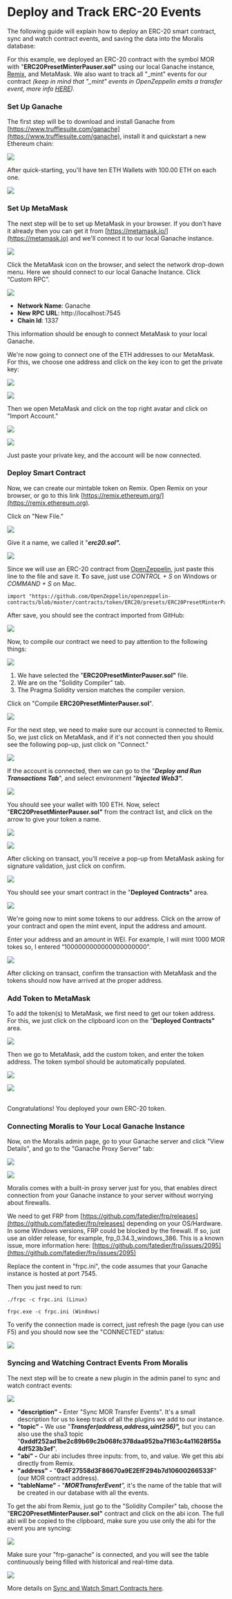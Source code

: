 # Deploy and Track ERC-20 Events

The following guide will explain how to deploy an ERC-20 smart contract, sync and watch contract events, and saving the data into the Moralis database:

For this example, we deployed an ERC-20 contract with the symbol MOR with "**ERC20PresetMinterPauser.sol"** using our local Ganache instance, [Remix](https://remix.ethereum.org), and MetaMask. We also want to track all "\_mint" events for our contract _(keep in mind that "\_mint" events in OpenZeppelin emits a transfer event, more info_ [_HERE_](https://docs.openzeppelin.com/contracts/2.x/api/token/erc20#ERC20-\_mint-address-uint256-)_)._

### Set Up Ganache

The first step will be to download and install Ganache from [https://www.trufflesuite.com/ganache](https://www.trufflesuite.com/ganache), install it and quickstart a new Ethereum chain:

![](<../.gitbook/assets/image (7).png>)

After quick-starting, you'll have ten ETH Wallets with 100.00 ETH on each one.

![](<../.gitbook/assets/image (9).png>)

### Set Up MetaMask

The next step will be to set up MetaMask in your browser. If you don't have it already then you can get it from [https://metamask.io/](https://metamask.io) and we'll connect it to our local Ganache instance.

![](<../.gitbook/assets/image (11).png>)

Click the MetaMask icon on the browser, and select the network drop-down menu. Here we should connect to our local Ganache Instance. Click “Custom RPC”.

![](<../.gitbook/assets/image (12).png>)

* **Network Name**: Ganache
* **New RPC URL**: http://localhost:7545
* **Chain Id**: 1337

This information should be enough to connect MetaMask to your local Ganache.

We're now going to connect one of the ETH addresses to our MetaMask. For this, we choose one address and click on the key icon to get the private key:

![](<../.gitbook/assets/image (17).png>)

![](<../.gitbook/assets/image (18).png>)

Then we open MetaMask and click on the top right avatar and click on "Import Account."

![](<../.gitbook/assets/image (19).png>)

![](<../.gitbook/assets/image (20).png>)

Just paste your private key, and the account will be now connected.

### Deploy Smart Contract

Now, we can create our mintable token on Remix. Open Remix on your browser, or go to this link [https://remix.ethereum.org/](https://remix.ethereum.org).

Click on "New File."

![](<../.gitbook/assets/image (14).png>)

Give it a name, we called it "_**erc20.sol".**_

![](<../.gitbook/assets/image (15).png>)

Since we will use an ERC-20 contract from [OpenZeppelin](https://openzeppelin.com/contracts/), just paste this line to the file and save it. **T**o save, just use _CONTROL + S_ on Windows or _COMMAND + S_ on Mac.

```
import "https://github.com/OpenZeppelin/openzeppelin-contracts/blob/master/contracts/token/ERC20/presets/ERC20PresetMinterPauser.sol";
```

After save, you should see the contract imported from GitHub:

![](<../.gitbook/assets/image (16).png>)

Now, to compile our contract we need to pay attention to the following things:

![](<../.gitbook/assets/image (22).png>)

1. We have selected the "**ERC20PresetMinterPauser.sol"** file.
2. We are on the "Solidity Compiler" tab.
3. The Pragma Solidity version matches the compiler version.

Click on "Compile **ERC20PresetMinterPauser.sol**".

![](<../.gitbook/assets/image (23).png>)

For the next step, we need to make sure our account is connected to Remix. So, we just click on MetaMask, and if it's not connected then you should see the following pop-up, just click on "Connect."

![](<../.gitbook/assets/image (24).png>)

If the account is connected, then we can go to the "_**Deploy and Run Transactions Tab**_", and select environment "_**Injected Web3".**_

![](<../.gitbook/assets/image (25).png>)

You should see your wallet with 100 ETH. Now, select "**ERC20PresetMinterPauser.sol"** from the contract list, and click on the arrow to give your token a name.

![](<../.gitbook/assets/image (26).png>)

![](<../.gitbook/assets/image (27).png>)

After clicking on transact, you'll receive a pop-up from MetaMask asking for signature validation, just click on confirm.

![](<../.gitbook/assets/image (28).png>)

You should see your smart contract in the "**Deployed Contracts"** area.

![](<../.gitbook/assets/image (29).png>)

We're going now to mint some tokens to our address. Click on the arrow of your contract and open the mint event, input the address and amount.

Enter your address and an amount in WEI. For example, I will mint 1000 MOR tokes so, I entered “1000000000000000000000”.

![](<../.gitbook/assets/image (30).png>)

After clicking on transact, confirm the transaction with MetaMask and the tokens should now have arrived at the proper address.

### Add Token to MetaMask

To add the token(s) to MetaMask, we first need to get our token address. For this, we just click on the clipboard icon on the "**Deployed Contracts"** area.

![](<../.gitbook/assets/image (31).png>)

Then we go to MetaMask, add the custom token, and enter the token address. The token symbol should be automatically populated.

![](<../.gitbook/assets/image (32).png>)

![](<../.gitbook/assets/image (33).png>)

\
Congratulations! You deployed your own ERC-20 token.

### Connecting Moralis to Your Local Ganache Instance

Now, on the Moralis admin page, go to your Ganache server and click "View Details", and go to the "Ganache Proxy Server" tab:

![](<../.gitbook/assets/image (35).png>)

![](<../.gitbook/assets/image (36).png>)

Moralis comes with a built-in proxy server just for you, that enables direct connection from your Ganache instance to your server without worrying about firewalls.

We need to get FRP from [https://github.com/fatedier/frp/releases](https://github.com/fatedier/frp/releases) depending on your OS/Hardware. In some Windows versions, FRP could be blocked by the firewall. If so, just use an older release, for example, frp\_0.34.3\_windows\_386. This is a known issue, more information here: [https://github.com/fatedier/frp/issues/2095](https://github.com/fatedier/frp/issues/2095)

Replace the content in "frpc.ini", the code assumes that your Ganache instance is hosted at port 7545.

Then you just need to run:

```
./frpc -c frpc.ini (Linux)
```

```
frpc.exe -c frpc.ini (Windows)
```

To verify the connection made is correct, just refresh the page (you can use F5) and you should now see the "CONNECTED" status:

![](<../.gitbook/assets/image (37).png>)

### Syncing and Watching Contract Events From Moralis

The next step will be to create a new plugin in the admin panel to sync and watch contract events:

![](<../.gitbook/assets/image (5).png>)

* **"description" -** Enter "Sync MOR Transfer Events". It's a small description for us to keep track of all the plugins we add to our instance.
* **"topic" -** We use "_**Transfer(address,address,uint256)",**_ but you can also use the sha3 topic "**0xddf252ad1be2c89b69c2b068fc378daa952ba7f163c4a11628f55a4df523b3ef**".
* **"abi" -** Our abi includes three inputs: from, to, and value. We get this abi directly from Remix.
* **"address" -** "**0x4F27558d3F86670a9E2EfF294b7d10600266533F**" (our MOR contract address).
* **"tableName" -** "_**MORTransferEvent**",_ it's the name of the table that will be created in our database with all the events.

To get the abi from Remix, just go to the "Solidity Compiler" tab, choose the "**ERC20PresetMinterPauser.sol"** contract and click on the abi icon. The full abi will be copied to the clipboard, make sure you use only the abi for the event you are syncing:

![](<../.gitbook/assets/image (34).png>)

Make sure your "frp-ganache" is connected, and you will see the table continuously being filled with historical and real-time data.

![](<../.gitbook/assets/image (6).png>)

More details on [Sync and Watch Smart Contracts here](deploy-and-track-erc20-events.md#syncing-and-watching-contract-events-from-moralis).
